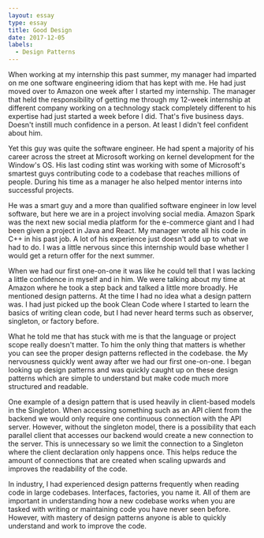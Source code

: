 ```yaml
---
layout: essay
type: essay
title: Good Design
date: 2017-12-05
labels:
  - Design Patterns
---
```


When working at my internship this past summer, my manager had imparted on me one software engineering idiom that has kept with me. He had just moved over to Amazon one week after I started my internship. The manager that held the responsibility of getting me through my 12-week internship at different company working on a technology stack completely different to his expertise had just started a week before I did. That's five business days. Doesn't instill much confidence in a person. At least I didn't feel confident about him.

Yet this guy was quite the software engineer. He had spent a majority of his career across the street at Microsoft working on kernel development for the Window's OS. His last coding stint was working with some of Microsoft's smartest guys contributing code to a codebase that reaches millions of people. During his time as a manager he also helped mentor interns into successful projects.

He was a smart guy and a more than qualified software engineer in low level software, but here we are in a project involving social media. Amazon Spark was the next new social media platform for the e-commerce giant and I had been given a project in Java and React. My manager wrote all his code in C++ in his past job. A lot of his experience just doesn't add up to what we had to do. I was a little nervous since this internship would base whether I would get a return offer for the next summer.

When we had our first one-on-one it was like he could tell that I was lacking a little confidence in myself and in him. We were talking about my time at Amazon where he took a step back and talked a little more broadly. He mentioned design patterns. At the time I had no idea what a design pattern was. I had just picked up the book Clean Code where I started to learn the basics of writing clean code, but I had never heard terms such as observer, singleton, or factory before.

What he told me that has stuck with me is that the language or project scope really doesn't matter. To him the only thing that matters is whether you can see the proper design patterns reflected in the codebase. the My nervousness quickly went away after we had our first one-on-one. I began looking up design patterns and was quickly caught up on these design patterns which are simple to understand but make code much more structured and readable.

One example of a design pattern that is used heavily in client-based models in the Singleton. When accessing something such as an API client from the backend we would only require one continuous connection with the API server. However, without the singleton model, there is a possibility that each parallel client that accesses our backend would create a new connection to the server. This is unnecessary so we limit the connection to a Singleton where the client declaration only happens once. This helps reduce the amount of connections that are created when scaling upwards and improves the readability of the code.

In industry, I had experienced design patterns frequently when reading code in large codebases. Interfaces, factories, you name it. All of them are important in understanding how a new codebase works when you are tasked with writing or maintaining code you have never seen before. However, with mastery of design patterns anyone is able to quickly understand and work to improve the code.
